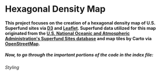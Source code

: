 # Hexagonal Density Map

#### This project focuses on the creation of a hexagonal density map of U.S. Superfund sites via <a href="https://d3js.org/">D3</a> and <a href="https://leafletjs.com/">Leaflet</a>. Superfund data utilized for this map originated from the <a href="https://data.noaa.gov/dataset/dataset/superfund-sites">U.S. National Oceanic and Atmospheric Administration's Superfund Sites database</a> and map tiles by Carto via <a href="http://openstreetmap.org/copyright">OpenStreetMap</a>.

##### Now, to go through the important portions of the code in the index file:

###### Styling

>    <style>
>       html,
>       body, #map { width: 100%; height: 100%; margin: 0; background: #fff}
>       i {          
>         width: 0.5px;
>         height: 16px;
>         float: right;
>         opacity: 0.7;
>       }
>     </style>
